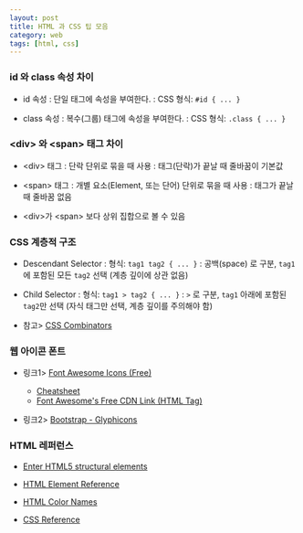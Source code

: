 ```yaml
---
layout: post
title: HTML 과 CSS 팁 모음
category: web
tags: [html, css]
---
```


### id 와 class 속성 차이

* id 속성
 : 단일 태그에 속성을 부여한다.
 : CSS 형식: `#id { ... }`

* class 속성
 : 복수(그룹) 태그에 속성을 부여한다.
 : CSS 형식: `.class { ... }`

### \<div\> 와 \<span\> 태그 차이

* \<div\> 태그
 : 단락 단위로 묶을 때 사용
 : 태그(단락)가 끝날 때 줄바꿈이 기본값

* \<span\> 태그
 : 개별 요소(Element, 또는 단어) 단위로 묶을 때 사용
 : 태그가 끝날 때 줄바꿈 없음

* \<div\>가 \<span\> 보다 상위 집합으로 볼 수 있음

### CSS 계층적 구조

* Descendant Selector
 : 형식: `tag1 tag2 { ... }`
 : 공백(space) 로 구분, `tag1` 에 포함된 모든 `tag2` 선택 (계층 깊이에 상관 없음)

* Child Selector
 : 형식: `tag1 > tag2 { ... }`
 : `>` 로 구분, `tag1` 아래에 포함된 `tag2`만 선택 (자식 태그만 선택, 계층 깊이를 주의해야 함)

* 참고> [CSS Combinators](http://www.w3schools.com/css/css_combinators.asp)

### 웹 아이콘 폰트

* 링크1> [Font Awesome Icons (Free)](https://fontawesome.com/icons?d=gallery&m=free)
  * [Cheatsheet](https://fontawesome.com/cheatsheet)
  * [Font Awesome's Free CDN Link (HTML Tag)](https://fontawesome.com/start)

* 링크2> [Bootstrap - Glyphicons](http://getbootstrap.com/components/#glyphicons)

### HTML 레퍼런스

 * [Enter HTML5 structural elements](https://www.w3.org/wiki/HTML_structural_elements#Enter_HTML5_structural_elements)
 * [HTML Element Reference](http://www.w3schools.com/tags/)
 * [HTML Color Names](http://www.w3schools.com/tags/ref_colornames.asp)

 * [CSS Reference](https://www.w3schools.com/cssref/default.asp)
